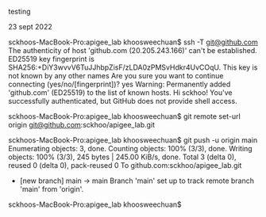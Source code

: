 testing

23 sept 2022

sckhoos-MacBook-Pro:apigee_lab khoosweechuan$ ssh -T git@github.com
The authenticity of host 'github.com (20.205.243.166)' can't be established.
ED25519 key fingerprint is SHA256:+DiY3wvvV6TuJJhbpZisF/zLDA0zPMSvHdkr4UvCOqU.
This key is not known by any other names
Are you sure you want to continue connecting (yes/no/[fingerprint])? yes
Warning: Permanently added 'github.com' (ED25519) to the list of known hosts.
Hi sckhoo! You've successfully authenticated, but GitHub does not provide shell access.

sckhoos-MacBook-Pro:apigee_lab khoosweechuan$ git remote set-url origin git@github.com:sckhoo/apigee_lab.git

sckhoos-MacBook-Pro:apigee_lab khoosweechuan$ git push -u origin main
Enumerating objects: 3, done.
Counting objects: 100% (3/3), done.
Writing objects: 100% (3/3), 245 bytes | 245.00 KiB/s, done.
Total 3 (delta 0), reused 0 (delta 0), pack-reused 0
To github.com:sckhoo/apigee_lab.git
 * [new branch]      main -> main
Branch 'main' set up to track remote branch 'main' from 'origin'.

sckhoos-MacBook-Pro:apigee_lab khoosweechuan$
